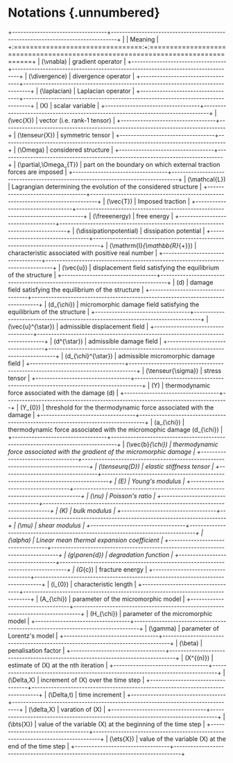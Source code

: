# Notations {.unnumbered}

+----------------------------------+--------------------------------------------------------------------------------+
|                                  | Meaning                                                                        |
+:================================:+:===============================================================================+
| \(\vnabla\)                      | gradient operator                                                              |
+----------------------------------+--------------------------------------------------------------------------------+
| \(\divergence\)                  | divergence operator                                                            |
+----------------------------------+--------------------------------------------------------------------------------+
| \(\laplacian\)                   | Laplacian operator                                                             |
+----------------------------------+--------------------------------------------------------------------------------+
| \(X\)                            | scalar variable                                                                |
+----------------------------------+--------------------------------------------------------------------------------+
| \(\vec{X}\)                      | vector (i.e. rank-1 tensor)                                                    |
+----------------------------------+--------------------------------------------------------------------------------+
| \(\tenseur{X}\)                  | symmetric tensor                                                               |
+----------------------------------+--------------------------------------------------------------------------------+
| \(\Omega\)                       | considered structure                                                           |
+----------------------------------+--------------------------------------------------------------------------------+
| \(\partial\,\Omega_{T}\)         | part on the boundary on which external traction forces are imposed             |
+----------------------------------+--------------------------------------------------------------------------------+
| \(\mathcal{L}\)                  | Lagrangian determining the evolution of the considered structure               |
+----------------------------------+--------------------------------------------------------------------------------+
| \(\vec{T}\)                      | Imposed traction                                                               |
+----------------------------------+--------------------------------------------------------------------------------+
| \(\freeenergy\)                  | free energy                                                                    |
+----------------------------------+--------------------------------------------------------------------------------+
| \(\dissipationpotential\)        | dissipation potential                                                          |
+----------------------------------+--------------------------------------------------------------------------------+
| \(\mathrm{I}_{\mathbb{R}_{+}}\)  | characteristic associated with positive real number                            |
+----------------------------------+--------------------------------------------------------------------------------+
| \(\vec{u}\)                      | displacement field satisfying the equilibrium of the structure                 |
+----------------------------------+--------------------------------------------------------------------------------+
| \(d\)                            | damage field satisfying the equilibrium of the structure                       |
+----------------------------------+--------------------------------------------------------------------------------+
| \(d_{\chi}\)                     | micromorphic damage field satisfying the equilibrium of the structure          |
+----------------------------------+--------------------------------------------------------------------------------+
| \(\vec{u}^{\star}\)              | admissible displacement field                                                  |
+----------------------------------+--------------------------------------------------------------------------------+
| \(d^{\star}\)                    | admissible damage field                                                        |
+----------------------------------+--------------------------------------------------------------------------------+
| \(d_{\chi}^{\star}\)             | admissible micromorphic damage field                                           |
+----------------------------------+--------------------------------------------------------------------------------+
| \(\tenseur{\sigma}\)             | stress tensor                                                                  |
+----------------------------------+--------------------------------------------------------------------------------+
| \(Y\)                            | thermodynamic force associated with the damage \(d\)                           |
+----------------------------------+--------------------------------------------------------------------------------+
| \(Y_{0}\)                        | threshold for the thermodynamic force associated with the damage               |
+----------------------------------+--------------------------------------------------------------------------------+
| \(a_{\chi}\)                     | thermodynamic force associated with the micromophic damage \(d_{\chi}\)        |
+----------------------------------+--------------------------------------------------------------------------------+
| \(\vec{b}_{\chi}\)               | thermodynamic force associated with the gradient of the micromorphic damage    |
+----------------------------------+--------------------------------------------------------------------------------+
| \(\tenseurq{D}\)                 | elastic stiffness tensor                                                       |
+----------------------------------+--------------------------------------------------------------------------------+
| \(E\)                            | Young's modulus                                                                |
+----------------------------------+--------------------------------------------------------------------------------+
| \(\nu\)                          | Poisson's ratio                                                                |
+----------------------------------+--------------------------------------------------------------------------------+
| \(K\)                            | bulk modulus                                                                   |
+----------------------------------+--------------------------------------------------------------------------------+
| \(\mu\)                          | shear modulus                                                                  |
+----------------------------------+--------------------------------------------------------------------------------+
| \(\alpha\)                       | Linear mean thermal expansion coefficient                                      |
+----------------------------------+--------------------------------------------------------------------------------+
| \(g\paren{d}\)                   | degradation function                                                           |
+----------------------------------+--------------------------------------------------------------------------------+
| \(G_{c}\)                        | fracture energy                                                                |
+----------------------------------+--------------------------------------------------------------------------------+
| \(l_{0}\)                        | characteristic length                                                          |
+----------------------------------+--------------------------------------------------------------------------------+
| \(A_{\chi}\)                     | parameter of the micromorphic model                                            |
+----------------------------------+--------------------------------------------------------------------------------+
| \(H_{\chi}\)                     | parameter of the micromorphic model                                            |
+----------------------------------+--------------------------------------------------------------------------------+
| \(\gamma\)                       | parameter of Lorentz's model                                                   |
+----------------------------------+--------------------------------------------------------------------------------+
| \(\beta\)                        | penalisation factor                                                            |
+----------------------------------+--------------------------------------------------------------------------------+
| \(X^{(n)}\)                      | estimate of \(X\) at the nth iteration                                         |
+----------------------------------+--------------------------------------------------------------------------------+
| \(\Delta\,X\)                    | increment of \(X\) over the time step                                          |
+----------------------------------+--------------------------------------------------------------------------------+
| \(\Delta\,t\)                    | time increment                                                                 |
+----------------------------------+--------------------------------------------------------------------------------+
| \(\delta\,X\)                    | varation of \(X\)                                                              |
+----------------------------------+--------------------------------------------------------------------------------+
| \(\bts{X}\)                      | value of the variable \(X\) at the beginning of the time step                  |
+----------------------------------+--------------------------------------------------------------------------------+
| \(\ets{X}\)                      | value of the variable \(X\) at the end of the time step                        |
+----------------------------------+--------------------------------------------------------------------------------+
